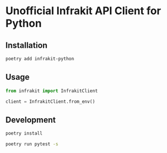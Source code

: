 # Unofficial Infrakit API Client for Python

## Installation

```bash
poetry add infrakit-python
```

## Usage

```python
from infrakit import InfrakitClient

client = InfrakitClient.from_env()
```

## Development

```bash
poetry install
```

```bash
poetry run pytest -s
```
